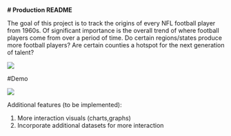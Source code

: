 **# Production README**

The goal of this project is to track the origins of every NFL football player from 1960s. Of significant importance is the overall trend of where football players come from over a period of time. Do certain regions/states produce more football players? Are certain counties a hotspot for the next generation of talent?

![](https://puu.sh/z66kp/e059b74a8b.png)



#Demo

![](http://g.recordit.co/wWC0w8fCJq.gif)







Additional features (to be implemented):
1) More interaction visuals (charts,graphs)
2) Incorporate additional datasets for more interaction


